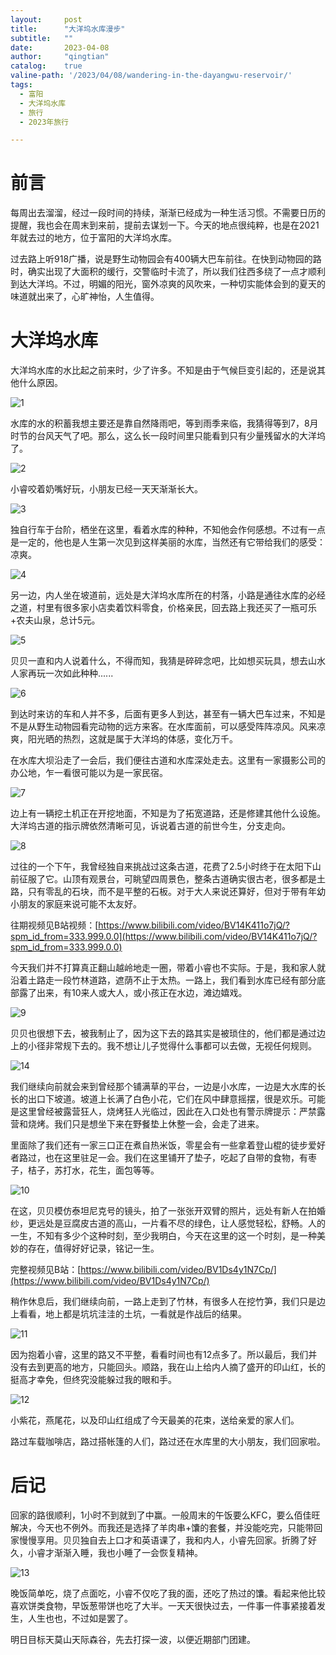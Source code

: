 ```yaml
---
layout:     post
title:      "大洋坞水库漫步"
subtitle:   ""
date:       2023-04-08
author:     "qingtian"
catalog:    true
valine-path: '/2023/04/08/wandering-in-the-dayangwu-reservoir/'
tags:
  - 富阳
  - 大洋坞水库
  - 旅行
  - 2023年旅行

---
```


# 前言

每周出去溜溜，经过一段时间的持续，渐渐已经成为一种生活习惯。不需要日历的提醒，我也会在周末到来前，提前去谋划一下。今天的地点很纯粹，也是在2021年就去过的地方，位于富阳的大洋坞水库。

过去路上听918广播，说是野生动物园会有400辆大巴车前往。在快到动物园的路时，确实出现了大面积的缓行，交警临时卡流了，所以我们往西多绕了一点才顺利到达大洋坞。不过，明媚的阳光，窗外凉爽的风吹来，一种切实能体会到的夏天的味道就出来了，心旷神怡，人生值得。

# 大洋坞水库

大洋坞水库的水比起之前来时，少了许多。不知是由于气候巨变引起的，还是说其他什么原因。

![1](/img/20230408/1.jpeg)

水库的水的积蓄我想主要还是靠自然降雨吧，等到雨季来临，我猜得等到7，8月时节的台风天气了吧。那么，这么长一段时间里只能看到只有少量残留水的大洋坞了。 

![2](/img/20230408/2.jpeg)

小睿咬着奶嘴好玩，小朋友已经一天天渐渐长大。

![3](/img/20230408/3.jpeg)

独自行车于台阶，栖坐在这里，看着水库的种种，不知他会作何感想。不过有一点是一定的，他也是人生第一次见到这样美丽的水库，当然还有它带给我们的感受：凉爽。

![4](/img/20230408/4.jpeg)

另一边，内人坐在坡道前，远处是大洋坞水库所在的村落，小路是通往水库的必经之道，村里有很多家小店卖着饮料零食，价格亲民，回去路上我还买了一瓶可乐+农夫山泉，总计5元。

![5](/img/20230408/5.jpeg)

贝贝一直和内人说着什么，不得而知，我猜是碎碎念吧，比如想买玩具，想去山水人家再玩一次如此种种......

![6](/img/20230408/6.jpeg)

到达时来访的车和人并不多，后面有更多人到达，甚至有一辆大巴车过来，不知是不是从野生动物园看完动物的远方来客。在水库面前，可以感受阵阵凉风。风来凉爽，阳光晒的热烈，这就是属于大洋坞的体感，变化万千。

在水库大坝沿走了一会后，我们便往古道和水库深处走去。这里有一家摄影公司的办公地，乍一看很可能以为是一家民宿。

![7](/img/20230408/7.jpeg)

边上有一辆挖土机正在开挖地面，不知是为了拓宽道路，还是修建其他什么设施。大洋坞古道的指示牌依然清晰可见，诉说着古道的前世今生，分支走向。

![8](/img/20230408/8.jpeg)

过往的一个下午，我曾经独自来挑战过这条古道，花费了2.5小时终于在太阳下山前征服了它。山顶有观景台，可眺望四周景色，整条古道确实很古老，很多都是土路，只有零乱的石块，而不是平整的石板。对于大人来说还算好，但对于带有年幼小朋友的家庭来说可能不太友好。

往期视频见B站视频：[https://www.bilibili.com/video/BV14K411o7jQ/?spm_id_from=333.999.0.0](https://www.bilibili.com/video/BV14K411o7jQ/?spm_id_from=333.999.0.0)

今天我们并不打算真正翻山越岭地走一圈，带着小睿也不实际。于是，我和家人就沿着土路走一段竹林道路，遮荫不止于太热。一路上，我们看到水库已经有部分底部露了出来，有10来人或大人，或小孩正在水边，滩边嬉戏。

![9](/img/20230408/9.jpeg)

贝贝也很想下去，被我制止了，因为这下去的路其实是被琐住的，他们都是通过边上的小径非常规下去的。我不想让儿子觉得什么事都可以去做，无视任何规则。

![14](/img/20230408/14.png)

我们继续向前就会来到曾经那个铺满草的平台，一边是小水库，一边是大水库的长长的出口下坡道。坡道上长满了白色小花，它们在风中肆意摇摆，很是欢乐。可能是这里曾经被露营狂人，烧烤狂人光临过，因此在入口处也有警示牌提示：严禁露营和烧烤。我们只是想坐下来在野餐垫上休整一会，会走了进来。

里面除了我们还有一家三口正在煮自热米饭，零星会有一些拿着登山棍的徒步爱好者路过，也在这里驻足一会。我们在这里铺开了垫子，吃起了自带的食物，有枣子，桔子，苏打水，花生，面包等等。


![10](/img/20230408/10.jpeg)

在这，贝贝模仿泰坦尼克号的镜头，拍了一张张开双臂的照片，远处有新人在拍婚纱，更远处是豆腐皮古道的高山，一片看不尽的绿色，让人感觉轻松，舒畅。人的一生，不知有多少个这种时刻，至少我明白，今天在这里的这一个时刻，是一种美妙的存在，值得好好记录，铭记一生。

完整视频见B站：[https://www.bilibili.com/video/BV1Ds4y1N7Cp/](https://www.bilibili.com/video/BV1Ds4y1N7Cp/)

稍作休息后，我们继续向前，一路上走到了竹林，有很多人在挖竹笋，我们只是边上看看，地上都是坑坑洼洼的土坑，一看就是作战后的结果。

![11](/img/20230408/11.jpeg)

因为抱着小睿，这里的路又不平整，看看时间也有12点多了。所以最后，我们并没有去到更高的地方，只能回头。顺路，我在山上给内人摘了盛开的印山红，长的挺高才幸免，但终究没能躲过我的眼和手。

![12](/img/20230408/12.jpeg)

小紫花，燕尾花，以及印山红组成了今天最美的花束，送给亲爱的家人们。

路过车载咖啡店，路过搭帐篷的人们，路过还在水库里的大小朋友，我们回家啦。

# 后记

回家的路很顺利，1小时不到就到了中赢。一般周末的午饭要么KFC，要么佰佳旺解决，今天也不例外。而我还是选择了羊肉串+馕的套餐，并没能吃完，只能带回家慢慢享用。贝贝独自去上口才和英语课了，我和内人，小睿先回家。折腾了好久，小睿才渐渐入睡，我也小睡了一会恢复精神。

![13](/img/20230408/13.jpeg)

晚饭简单吃，烧了点面吃，小睿不仅吃了我的面，还吃了热过的馕。看起来他比较喜欢饼类食物，早饭葱带饼也吃了大半。一天天很快过去，一件事一件事紧接着发生，人生也也，不过如是罢了。

明日目标天莫山天际森谷，先去打探一波，以便近期部门团建。
